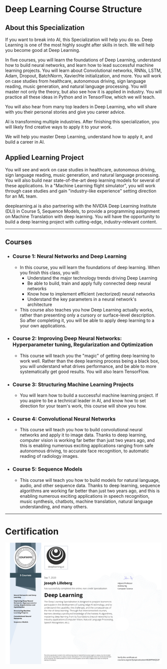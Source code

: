# Deep Learning Course Structure

## About this Specialization
If you want to break into AI, this Specialization will help you do so. Deep Learning is one of the most highly sought after skills in tech. We will help you become good at Deep Learning.

In five courses, you will learn the foundations of Deep Learning, understand how to build neural networks, and learn how to lead successful machine learning projects. You will learn about Convolutional networks, RNNs, LSTM, Adam, Dropout, BatchNorm, Xavier/He initialization, and more. You will work on case studies from healthcare, autonomous driving, sign language reading, music generation, and natural language processing. You will master not only the theory, but also see how it is applied in industry. You will practice all these ideas in Python and in TensorFlow, which we will teach.

You will also hear from many top leaders in Deep Learning, who will share with you their personal stories and give you career advice.

AI is transforming multiple industries. After finishing this specialization, you will likely find creative ways to apply it to your work.

We will help you master Deep Learning, understand how to apply it, and build a career in AI.

## Applied Learning Project
You will see and work on case studies in healthcare, autonomous driving, sign language reading, music generation, and natural language processing. You will also build near state-of-the-art deep learning models for several of these applications. In a "Machine Learning flight simulator", you will work through case studies and gain "industry-like experience" setting direction for an ML team.

deeplearning.ai is also partnering with the NVIDIA Deep Learning Institute (DLI) in Course 5, Sequence Models, to provide a programming assignment on Machine Translation with deep learning. You will have the opportunity to build a deep learning project with cutting-edge, industry-relevant content.

---

## Courses

- ### Course 1: Neural Networks and Deep Learning
  - In this course, you will learn the foundations of deep learning. When you finish this class, you will:
  	- Understand the major technology trends driving Deep Learning
	- Be able to build, train and apply fully connected deep neural networks 
	- Know how to implement efficient (vectorized) neural networks 
	- Understand the key parameters in a neural network's architecture 
  - This course also teaches you how Deep Learning actually works, rather than presenting only a cursory or surface-level description. So after completing it, you will be able to apply deep learning to a your own applications. 
- ### Course 2: Improving Deep Neural Networks: Hyperparameter tuning, Regularization and Optimization
  - This course will teach you the "magic" of getting deep learning to work well. Rather than the deep learning process being a black box, you will understand what drives performance, and be able to more systematically get good results. You will also learn TensorFlow.
- ### Course 3: Structuring Machine Learning Projects
  - You will learn how to build a successful machine learning project. If you aspire to be a technical leader in AI, and know how to set direction for your team's work, this course will show you how.
- ### Course 4: Convolutional Neural Networks
  - This course will teach you how to build convolutional neural networks and apply it to image data. Thanks to deep learning, computer vision is working far better than just two years ago, and this is enabling numerous exciting applications ranging from safe autonomous driving, to accurate face recognition, to automatic reading of radiology images.
- ### Course 5: Sequence Models
  - This course will teach you how to build models for natural language, audio, and other sequence data. Thanks to deep learning, sequence algorithms are working far better than just two years ago, and this is enabling numerous exciting applications in speech recognition, music synthesis, chatbots, machine translation, natural language understanding, and many others.

---

# Certification
<p align="center">
  <img src="Deep Learning Certification Images/Deep_Learning.jpg" | width=800 />
</p>
